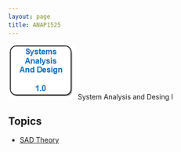 ```yaml
---
layout: page
title: ANAP1525
---
```

![anap1525-icon.png](anap1525-icon.png) System Analysis and Desing I

## Topics
* [SAD Theory](sad-theory.md)
